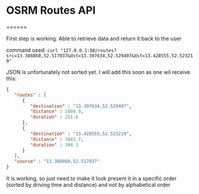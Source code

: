 # OSRM Routes API
======

First step is working.  Able to retrieve data and return it back to the user

command used:
`curl "127.0.0.1:80/routes?src=13.388860,52.517037&dst=13.397634,52.529407&dst=13.428555,52.523219"`

JSON is unfortunately not sorted yet. I will add this soon as one wil receive this:
```json
{
   "routes" : [
      {
         "destination" : "13.397634,52.529407",
         "distance" : 1884.9,
         "duration" : 251.6
      },
      {
         "destination" : "13.428555,52.523219",
         "distance" : 3841.7,
         "duration" : 394.1
      }
   ],
   "source" : "13.388860,52.517037"
}
```

It is working, so just need to make it look present it in a specific order (sorted by driving time and distance) and not by alphabetical order